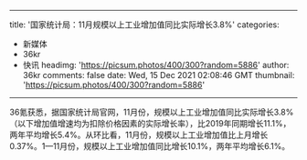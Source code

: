 
---
title: '国家统计局：11月规模以上工业增加值同比实际增长3.8%'
categories: 
 - 新媒体
 - 36kr
 - 快讯
headimg: 'https://picsum.photos/400/300?random=5886'
author: 36kr
comments: false
date: Wed, 15 Dec 2021 02:08:46 GMT
thumbnail: 'https://picsum.photos/400/300?random=5886'
---

<div>   
36氪获悉，据国家统计局官网，11月份，规模以上工业增加值同比实际增长3.8%（以下增加值增速均为扣除价格因素的实际增长率），比2019年同期增长11.1%，两年平均增长5.4%。从环比看，11月份，规模以上工业增加值比上月增长0.37%。1—11月份，规模以上工业增加值同比增长10.1%，两年平均增长6.1%。  
</div>
            